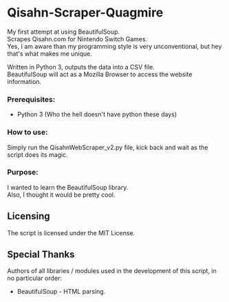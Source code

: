 # Qisahn-Scraper-Quagmire
My first attempt at using BeautifulSoup.  
Scrapes Qisahn.com for Nintendo Switch Games.  
Yes, I am aware than my programming style is very unconventional, but hey that's what makes me unique.  
  
Written in Python 3, outputs the data into a CSV file.  
BeautifulSoup will act as a Mozilla Browser to access the website information.

### Prerequisites:
* Python 3 (Who the hell doesn't have python these days)

### How to use:
Simply run the QisahnWebScraper_v2.py file, kick back and wait as the script does its magic.

### Purpose:
I wanted to learn the BeautifulSoup library.  
Also, I thought it would be pretty cool.

## Licensing
The script is licensed under the MIT License.

## Special Thanks
Authors of all libraries / modules used in the development of this script, in no particular order:
* BeautifulSoup - HTML parsing.

